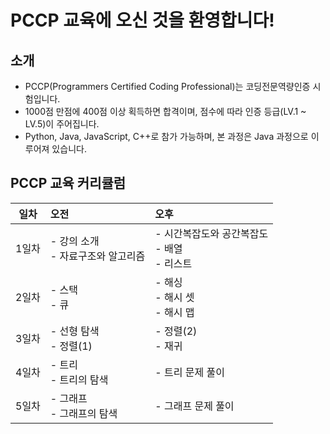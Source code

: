# PCCP 교육에 오신 것을 환영합니다!

## 소개

- PCCP(Programmers Certified Coding Professional)는 코딩전문역량인증 시험입니다.
- 1000점 만점에 400점 이상 획득하면 합격이며, 점수에 따라 인증 등급(LV.1 ~ LV.5)이 주어집니다.
- Python, Java, JavaScript, C++로 참가 가능하며, 본 과정은 Java 과정으로 이루어져 있습니다.

## PCCP 교육 커리큘럼

| 일차 | 오전 | 오후|
|:---:|:-----|:----|
| 1일차 | - 강의 소개<br>- 자료구조와 알고리즘 | - 시간복잡도와 공간복잡도<br>- 배열<br>- 리스트 |
| 2일차 | - 스택<br>- 큐 | - 해싱<br>- 해시 셋<br>- 해시 맵 |
| 3일차 | - 선형 탐색<br>- 정렬(1) | - 정렬(2)<br>- 재귀 |
| 4일차 | - 트리<br>- 트리의 탐색 | - 트리 문제 풀이 |
| 5일차 | - 그래프<br>- 그래프의 탐색 | - 그래프 문제 풀이 |
